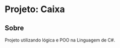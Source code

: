 <h1>Projeto: Caixa</h1>

<h2>Sobre</h2> 
<p>Projeto utilizando lógica e POO na Linguagem de C#.</p>
